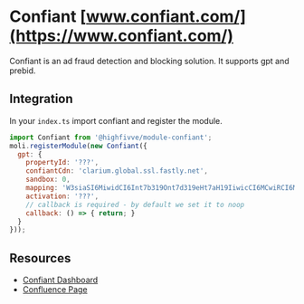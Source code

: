 # Confiant [www.confiant.com/](https://www.confiant.com/)

Confiant is an ad fraud detection and blocking solution. It supports gpt and prebid.

## Integration


In your `index.ts` import confiant and register the module.

```js
import Confiant from '@highfivve/module-confiant';
moli.registerModule(new Confiant({
  gpt: {
    propertyId: '???',
    confiantCdn: 'clarium.global.ssl.fastly.net',
    sandbox: 0,
    mapping: 'W3siaSI6MiwidCI6Int7b319Ont7d319eHt7aH19IiwicCI6MCwiRCI6MSwiciI6W119LHsiaSI6NiwidCI6Int7Y299fTp7e3d9fXh7e2h9fSIsInAiOjUwLCJEIjowLCJyIjpbeyJ0IjoiZXgiLCJzIjpudWxsLCJ2IjoiY28ifV19XQ==',
    activation: '???',
    // callback is required - by default we set it to noop
    callback: () => { return; }
  }
}));
```

## Resources

- [Confiant Dashboard](https://app.confiant.com/)
- [Confluence Page](https://confluence.gutefrage.net/display/DEV/Confiant)
